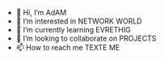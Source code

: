 - 👋 Hi, I’m AdAM 
- 👀 I’m interested in NETWORK WORLD
- 🌱 I’m currently learning EVRETHIG
- 💞️ I’m looking to collaborate on PROJECTS 
- 📫 How to reach me TEXTE ME

<!---
Admbhl19/Admbhl19 is a ✨ special ✨ repository because its `README.md` (this file) appears on your GitHub profile.
You can click the Preview link to take a look at your changes.
--->
